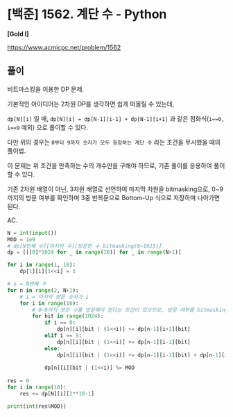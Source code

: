 # [백준] 1562. 계단 수 - Python

**[Gold I]**



https://www.acmicpc.net/problem/1562



## 풀이

비트마스킹을 이용한 DP 문제.

기본적인 아이디어는 2차원 DP를 생각하면 쉽게 떠올릴 수 있는데,

`dp[N][i]` 일 때, `dp[N][i] = dp[N-1][i-1] + dp[N-1][i+1]` 과 같은 점화식(`i==0, i==9` 예외) 으로 풀이할 수 있다.



다만 위의 경우는 `0부터 9까지 숫자가 모두 등장하는 계단 수` 라는 조건을 무시했을 때의 풀이법.

이 문제는 위 조건을 만족하는 수의 개수만을 구해야 하므로, 기존 풀이를 응용하여 풀이할 수 있다.



기존 2차원 배열이 아닌, 3차원 배열로 선언하여 마지막 차원을 bitmasking으로, 0~9까지의 방문 여부를 확인하며 3중 반복문으로 Bottom-Up 식으로 저장하며 나아가면 된다.



AC.

```python
N = int(input())
MOD = 1e9
# dp[N번째 수][마지막 수][방문한 수 bitmasking(0~1023)]
dp = [[[0]*1024 for _ in range(10)] for _ in range(N+1)]

for i in range(1, 10):
    dp[1][i][1<<i] = 1

# n = N번째 수
for n in range(2, N+1):
    # i = 마지막 방문 숫자가 i
    for i in range(10):
        # 0~9까지 모든 수를 방문해야 한다는 조건이 있으므로, 방문 여부를 bitmasking을 통해 저장해야 함.
        for bit in range(1024):
            if i == 0:
                dp[n][i][bit | (1<<i)] += dp[n-1][i+1][bit]
            elif i == 9:
                dp[n][i][bit | (1<<i)] += dp[n-1][i-1][bit]
            else:
                dp[n][i][bit | (1<<i)] += dp[n-1][i-1][bit] + dp[n-1][i+1][bit]
            
            dp[n][i][bit | (1<<i)] %= MOD
    
res = 0
for i in range(10):
    res += dp[N][i][2**10-1]

print(int(res%MOD))
```


